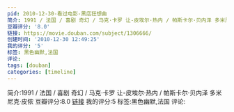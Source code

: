 ```yaml
---
pid: 2010-12-30-看过电影-黑店狂想曲
简介: 1991 / 法国 / 喜剧 奇幻 / 马克·卡罗 让-皮埃尔·热内 / 帕斯卡尔·贝内泽 多米尼克·皮侬
豆瓣评分: '8.0'
链接: https://movie.douban.com/subject/1306666/
创建时间: '2010-12-30 12:49:25'
我的评分: '5'
标签: 黑色幽默,法国
评论:
tags: [douban]
categories: [timeline]
---
```

简介:1991 / 法国 / 喜剧 奇幻 / 马克·卡罗 让-皮埃尔·热内 / 帕斯卡尔·贝内泽 多米尼克·皮侬
豆瓣评分:8.0
[链接](https://movie.douban.com/subject/1306666/)
我的评分:5
标签:黑色幽默,法国
评论:
